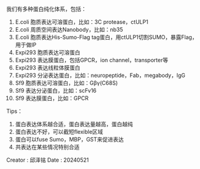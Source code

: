 我们有多种蛋白纯化体系，包括：
1. E.coli 胞质表达可溶蛋白，比如：3C protease，ctULP1
2. E.coli 周质空间表达Nanobody，比如：nb35
3. E.coli 胞质表达His-Sumo-Flag tag蛋白，用ctULP1切割SUMO，暴露Flag，用于做IP
4. Expi293 胞质表达可溶蛋白
5. Expi293 表达膜蛋白，包括GPCR，ion channel，transporter等
6. Expi293 表达线粒体膜蛋白
7. Expi293 分泌表达蛋白，比如：neuropeptide，Fab，megabody，IgG
8. Sf9 胞质表达可溶蛋白，比如：Gβγ(C68S)
9. Sf9 表达分泌蛋白，比如：scFv16
10. Sf9 表达膜蛋白，比如：GPCR


Tips：
1. 蛋白表达体系越合适，蛋白表达量越高，蛋白越纯
2. 蛋白表达不好，可以截短flexible区域
3. 蛋白可以fuse Sumo，MBP，GST来促进表达
4. 共表达在某些情况特别合适

Creator : 邱泽铭
Date : 20240521
